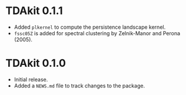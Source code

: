 # TDAkit 0.1.1

* Added `plkernel` to compute the persistence landscape kernel.
* `fssc05Z` is added for spectral clustering by Zelnik-Manor and Perona (2005).

# TDAkit 0.1.0

* Initial release.
* Added a `NEWS.md` file to track changes to the package.
